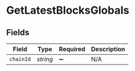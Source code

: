 # GetLatestBlocksGlobals


## Fields

| Field              | Type               | Required           | Description        |
| ------------------ | ------------------ | ------------------ | ------------------ |
| `chainId`          | *string*           | :heavy_minus_sign: | N/A                |